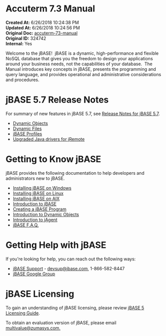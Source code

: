 # Accuterm 7.3 Manual

**Created At:** 6/26/2018 10:24:38 PM  
**Updated At:** 6/26/2018 10:24:56 PM  
**Original Doc:** [accuterm-73-manual](https://docs.zumasys.com/accuterm/accuterm-73-manual)  
**Original ID:** 324742  
**Internal:** Yes  


Welcome to the jBASE!  jBASE is a dynamic, high-performance and flexible NoSQL database that gives you the freedom to design your applications around your business needs, not the capabilities of your database.  The Manual introduces key concepts in jBASE, presents the programming and query language, and provides operational and administrative considerations and procedures.



# jBASE 5.7 Release Notes

For summary of new features in jBASE 5.7, see [Release Notes for jBASE 5.7](./../../../jbase/release-notes/jbase-5.7-release-notes).

- [Dynamic Objects](./../../../jbase/dynamic-objects/dynamic-objects)
- [Dynamic Files](./../../../jbase/files/dynamic-files)
- [jBASE Profiles](./../../../jbase/jbase/profiles/jbase-profiles)
- [Upgraded Java drivers for jRemote](https://jbase.helpjuice.com/admin/questions/com_jbase_jremote_package-summary)


# Getting to Know jBASE

jBASE provides the following documentation to help developers and administrators new to jBASE.

- [Installing jBASE on Windows](./../../../jbase/administration/installation-guides/windows-installation-guide "Installing jBASE on Windows")
- [Installing jBASE on Linux](https://jbase.helpjuice.com/admin/questions/jbase-56-linux-installation-guide "Installing jBASE on Linux")
- [Installing jBASE on AIX](./../../../jbase/administration/installation-guides/jbase-aix-installation-guide)
- [Introduction to jBASE](./../../../jbase/migration-station/introduction-to-jbase)
- [Creating a jBASE Program](./../../../jbase/administration/installation-guides/create-a-jbase-program "INTRODUCTION TO FILE CREATE AND SIMPLE PROGRAM")
- [Introduction to Dynamic Objects](./../../../jbase/dynamic-objects/introduction-to-dynamic-objects "Introduction to Dynamic Objects")
- [Introduction to jAgent](./../../../jbase/jagent/introduction-to-jagent "Introduction to jAgent")
- [jBASE F.A.Q.](./../../../jbase/migration-station/jbase-f.a.q "jBASE F.A.Q.")




# Getting Help with jBASE

If you're looking for help, you can reach out the following ways:

- [jBASE Support](http://www.jbase.com/support) - devsup@jbase.com, 1-866-582-8447
- [jBASE Google Group](./../../../jbase/release-notes/jbase-5.7-manual)




# jBASE Licensing

To gain an understanding of jBASE licensing, please review [jBASE 5 Licensing Guide](./../../../jbase/release-notes/5.6.2-release-notes/jbase-5-licensing "jBASE 5 Licensing Guide").

To obtain an evaluation version of jBASE, please email [multivalue@zumasys.com.](mailto:multivalue@zumasys.com.%3C/p%3E)
